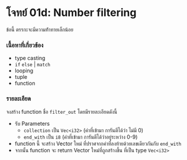# โจทย์ 01d: Number filtering
ข้อนี้ ตรรกะจะมีความท้้าทายเล็กน้อย
### เนื้อหาที่เกี่ยวข้อง
- type casting
- `if` `else` | `match`
- looping
- tuple
- function

### รายละเอียด
จงสร้าง function ชื่อ `filter_out` โดยมีรายละเอียดดังนี้
- รับ Parameters
    - `collection` เป็น `Vec<i32>` (ค่าที่เข้ามา การันตีได้ว่า ไม่มี 0)
    - `end_with` เป็น `i8` (ค่าที่เข้ามา การันตีได้ว่าอยู่ระหว่าง 0-9)
- function นี้ จะสร้าง ​Vector ใหม่ ที่ปราศจากค่าที่ลงท้ายด้วยเลขเดียวกันกับ `end_with`
- จากนั้น function จะ return Vector ใหม่ที่ถูกสร้างขึ้น ที่เป็น type `Vec<i32>`